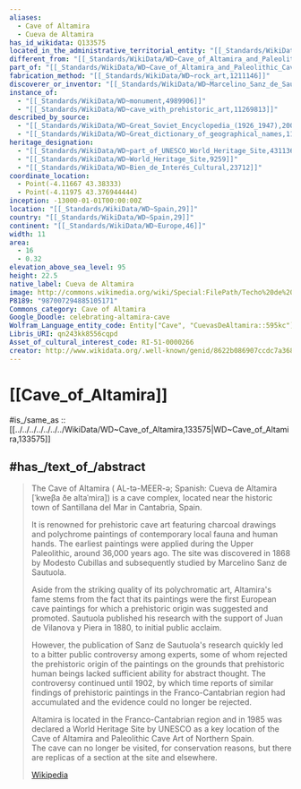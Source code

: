 ```yaml
---
aliases:
  - Cave of Altamira
  - Cueva de Altamira
has_id_wikidata: Q133575
located_in_the_administrative_territorial_entity: "[[_Standards/WikiData/WD~Santillana_del_Mar,493817]]"
different_from: "[[_Standards/WikiData/WD~Cave_of_Altamira_and_Paleolithic_Cave_Art_of_Northern_Spain,899302]]"
part_of: "[[_Standards/WikiData/WD~Cave_of_Altamira_and_Paleolithic_Cave_Art_of_Northern_Spain,899302]]"
fabrication_method: "[[_Standards/WikiData/WD~rock_art,1211146]]"
discoverer_or_inventor: "[[_Standards/WikiData/WD~Marcelino_Sanz_de_Sautuola,2424056]]"
instance_of:
  - "[[_Standards/WikiData/WD~monument,4989906]]"
  - "[[_Standards/WikiData/WD~cave_with_prehistoric_art,11269813]]"
described_by_source:
  - "[[_Standards/WikiData/WD~Great_Soviet_Encyclopedia_(1926_1947),20078554]]"
  - "[[_Standards/WikiData/WD~Great_dictionary_of_geographical_names,113510146]]"
heritage_designation:
  - "[[_Standards/WikiData/WD~part_of_UNESCO_World_Heritage_Site,43113623]]"
  - "[[_Standards/WikiData/WD~World_Heritage_Site,9259]]"
  - "[[_Standards/WikiData/WD~Bien_de_Interés_Cultural,23712]]"
coordinate_location:
  - Point(-4.11667 43.38333)
  - Point(-4.11975 43.376944444)
inception: -13000-01-01T00:00:00Z
location: "[[_Standards/WikiData/WD~Spain,29]]"
country: "[[_Standards/WikiData/WD~Spain,29]]"
continent: "[[_Standards/WikiData/WD~Europe,46]]"
width: 11
area:
  - 16
  - 0.32
elevation_above_sea_level: 95
height: 22.5
native_label: Cueva de Altamira
image: http://commons.wikimedia.org/wiki/Special:FilePath/Techo%20de%20Altamira%20%28replica%29-Museo%20Arqueol%C3%B3gico%20Nacional.jpg
P8189: "987007294885105171"
Commons_category: Cave of Altamira
Google_Doodle: celebrating-altamira-cave
Wolfram_Language_entity_code: Entity["Cave", "CuevasDeAltamira::595kc"]
Libris_URI: qn243kk8556cqpd
Asset_of_cultural_interest_code: RI-51-0000266
creator: http://www.wikidata.org/.well-known/genid/8622b086907ccdc7a368c4e9c18ad5bb
---
```


# [[Cave_of_Altamira]] 

#is_/same_as :: [[../../../../../../../WikiData/WD~Cave_of_Altamira,133575|WD~Cave_of_Altamira,133575]] 

## #has_/text_of_/abstract 

> The Cave of Altamira ( AL-tə-MEER-ə; Spanish: Cueva de Altamira [ˈkweβa ðe altaˈmiɾa]) 
> is a cave complex, located near the historic town of Santillana del Mar in Cantabria, Spain. 
> 
> It is renowned for prehistoric cave art featuring charcoal drawings 
> and polychrome paintings of contemporary local fauna and human hands. 
> The earliest paintings were applied during the Upper Paleolithic, around 36,000 years ago. 
> The site was discovered in 1868 by Modesto Cubillas 
> and subsequently studied by Marcelino Sanz de Sautuola.
>
> Aside from the striking quality of its polychromatic art, 
> Altamira's fame stems from the fact that its paintings were the first European cave paintings 
> for which a prehistoric origin was suggested and promoted. 
> Sautuola published his research with the support of Juan de Vilanova y Piera in 1880, 
> to initial public acclaim.
>
> However, the publication of Sanz de Sautuola's research 
> quickly led to a bitter public controversy among experts, 
> some of whom rejected the prehistoric origin of the paintings 
> on the grounds that prehistoric human beings lacked sufficient ability for abstract thought. 
> The controversy continued until 1902, 
> by which time reports of similar findings of prehistoric paintings in the Franco-Cantabrian region 
> had accumulated and the evidence could no longer be rejected.
>
> Altamira is located in the Franco-Cantabrian region 
> and in 1985 was declared a World Heritage Site by UNESCO 
> as a key location of the Cave of Altamira and Paleolithic Cave Art of Northern Spain.  
> The cave can no longer be visited, for conservation reasons, 
> but there are replicas of a section at the site and elsewhere.
>
> [Wikipedia](https://en.wikipedia.org/wiki/Cave%20of%20Altamira) 

